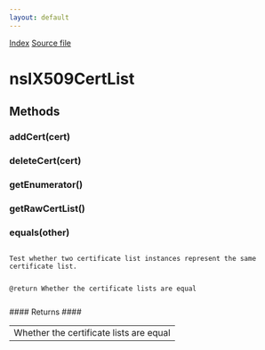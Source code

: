 ```yaml
---
layout: default
---
```

<div id='links'><a href="../index.html">Index</a>
<a href="http://dxr.mozilla.org/mozilla-central/source/security/manager/ssl/public/nsIX509CertList.idl">Source file</a>
</div>

# nsIX509CertList #

## Methods ##

### addCert(cert) ###

### deleteCert(cert) ###

### getEnumerator() ###

### getRawCertList() ###

### equals(other) ###
<code>  
Test whether two certificate list instances represent the same  
certificate list.  
  
@return Whether the certificate lists are equal  
  
</code>
#### Returns ####

<table>

<tr>
<td>Whether the certificate lists are equal  
</td>
</tr>

</table>
